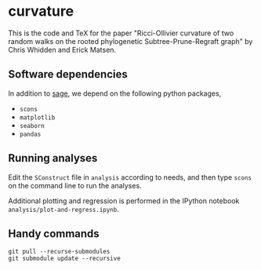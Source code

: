 # curvature

This is the code and TeX for the paper "Ricci-Ollivier curvature of two random walks on the rooted phylogenetic Subtree-Prune-Regraft graph" by Chris Whidden and Erick Matsen.


## Software dependencies

In addition to [sage](http://sagemath.org/), we depend on the following python packages,

* `scons`
* `matplotlib`
* `seaborn`
* `pandas`


## Running analyses

Edit the `SConstruct` file in `analysis` according to needs, and then type `scons` on the command line to run the analyses.

Additional plotting and regression is performed in the IPython notebook `analysis/plot-and-regress.ipynb`.


## Handy commands

    git pull --recurse-submodules
    git submodule update --recursive

